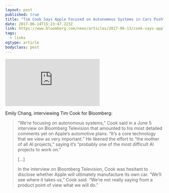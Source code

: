 ```yaml
---
layout: post 
published: true 
title: "Tim Cook Says Apple Focused on Autonomous Systems in Cars Push" 
date: 2017-06-14T15:23:47.223Z 
link: https://www.bloomberg.com/news/articles/2017-06-13/cook-says-apple-is-focusing-on-making-an-autonomous-car-system 
tags:
  - links
ogtype: article 
bodyclass: post 
---
```


<iframe src="https://www.bloomberg.com/api/embed/iframe?id=063fffff-5725-473a-9147-2e74f6b2e6a6" allowscriptaccess="always" frameborder="0"></iframe>

Emily Chang, interviewing Tim Cook for Bloomberg:

> “We’re focusing on autonomous systems,” Cook said in a June 5 interview on Bloomberg Television that amounted to his most detailed comments yet on Apple’s automotive plans. “It’s a core technology that we view as very important.” He likened the effort to “the mother of all AI projects,” saying it’s “probably one of the most difficult AI projects to work on.”
> 
> […]
> 
> In the interview on Bloomberg Television, Cook was hesitant to disclose whether Apple will ultimately manufacture its own car. “We’ll see where it takes us,” Cook said. “We’re not really saying from a product point of view what we will do.”
